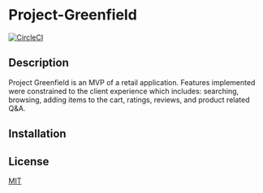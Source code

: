 # Project-Greenfield
[![CircleCI](https://circleci.com/gh/pallet-town-productions/project-greenfield.svg?style=svg)](https://circleci.com/gh/pallet-town-productions/project-greenfield)

## Description
Project Greenfield is an MVP of a retail application. Features implemented were constrained to the client experience which includes: searching, browsing, adding items to the cart, ratings, reviews, and product related Q&A.

## Installation

## License
[MIT](https://choosealicense.com/licenses/mit/)

